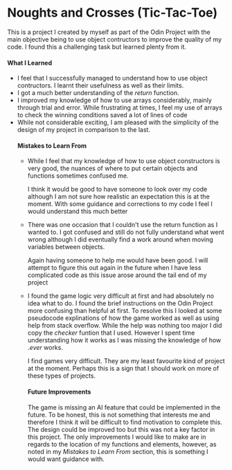 # Noughts and Crosses (Tic-Tac-Toe)

This is a project I created by myself as part of the Odin Project with the main objective being to use object contructors to improve the quality of my code. I found this a challenging task but learned plenty from it.

<h4>What I Learned</h4>
<ul>
<li>I feel that I successfully managed to understand how to use object contructors. I learnt their usefulness as well as their limits.</li>
<li>I got a much better understanding of the <i>return</i> function. 
<li>I improved my knowledge of how to use arrays considerably, mainly through trial and error. While frustrating at times, I feel my use of arrays to check the winning conditions saved a lot of lines of code</li>
<li>While not considerable exciting, I am pleased with the simplicity of the design of my project in comparison to the last.</li>

<h4>Mistakes to Learn From</h4>
<ul>
<li>While I feel that my knowledge of how to use object constructors is very good, the nuances of where to put certain objects and functions sometimes confused me.

I think it would be good to have someone to look over my code although I am not sure how realistic an expectation this is at the moment. With some guidance and corrections to my code I feel I would understand this much better</li>
<li>There was one occasion that I couldn't use the return function as I wanted to. I got confused and still do not fully understand what went wrong although I did eventually find a work around when moving variables between objects.

Again having someone to help me would have been good. I will attempt to figure this out again in the future when I have less complicated code as this issue arose around the tail end of my project</li>
<li>I found the game logic very difficult at first and had absolutely no idea what to do. I found the brief instructions on the Odin Project more confusing than helpful at first. To resolve this I looked at some pseudocode explinations of how the game worked as well as using help from stack overflow. While the help was nothing too major I did copy the <i>checker</i> funtion that I used. However I spent time understanding how it works as I was missing the knowledge of how <i>.ever</i> works.

I find games very difficult. They are my least favourite kind of project at the moment. Perhaps this is a sign that I should work on more of these types of projects.</li>

<h4>Future Improvements</h4>

The game is missing an AI feature that could be implemented in the future. To be honest, this is not something that interests me and therefore I think it will be difficult to find motivation to complete this. The design could be improved too but this was not a key factor in this project. The only improvements I would like to make are in regards to the location of my functions and elements, however, as noted in my <i>Mistakes to Learn From</i> section, this is something I would want guidance with.


